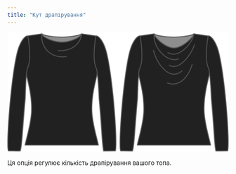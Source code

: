```yaml
---
title: "Кут драпірування"
---
```


![Варіант кута нахилу штори на Діані](./drapeangle.svg)

Ця опція регулює кількість драпірування вашого топа.




